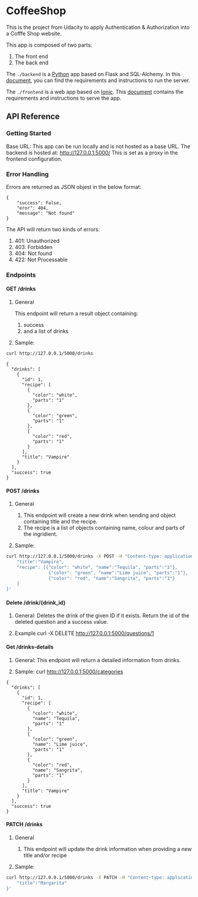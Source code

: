 # CoffeeShop
 This is the project from Udacity to apply Authentication & Authorization into a Cofffe Shop website.

This app is composed of two parts:
1. The front end
2. The back end

The `./backend` is a [Python](https://www.python.org/) app based on Flask and SQL-Alchemy. In this [document](https://github.com/gerardo-cardosa/CoffeeShop/tree/Develeopment/backend), you can find the requirements
and instructions to run the server. 

The `./frontend` is a web app based on [Ionic](https://ionicframework.com/). This [document](https://github.com/gerardo-cardosa/CoffeeShop/tree/Develeopment/frontend) contains the requirements
and instructions to serve the app. 

## API Reference

### Getting Started

Base URL: This app can be run locally and is not hosted as a base URL. The backend is 
hosted at: http://127.0.0.1:5000/ 
This is set as a proxy in the frontend configuration. 

### Error Handling

Errors are returned as JSON objest in the below format:
```
{
    "success": False,
    "eror": 404,
    "message": "Not found"
}
```
The API will return two kinds of errors:

1. 401: Unauthorized
2. 403: Forbidden
3. 404: Not found
4. 422: Not Processable 

### Endpoints

#### GET /drinks

1. General

    This endpoint will return a result object containing:

    1. success
    2. and a list of drinks


2. Sample: 
```bash
curl http://127.0.0.1/5000/drinks
```
```
{
  "drinks": [
    {
      "id": 1,
      "recipe": [
        {
          "color": "white",
          "parts": "1"
        },
        {
          "color": "green",
          "parts": "1"
        },
        {
          "color": "red",
          "parts": "1"
        }
      ],
      "title": "Vampire"
    }
  ],
  "success": true
}
```

#### POST /drinks

1. General

    1. This endpoint will create a new drink when sending and object containing title and the recipe. 
    2. The recipe is a list of objects containing name, colour and parts of the ingridient. 

2. Sample: 

```bash 
curl http://127.0.0.1/5000/drinks -X POST -H "Content-type: application/json" -d '{
	"title":"Vampire",
	"recipe": [{"color": "white", "name":"Tequila", "parts":"1"},
				{"color": "green", "name":"Lime juice", "parts":"1"},
				{"color": "red", "name":"Sangrita", "parts":"1"}
	]
}'
```

#### Delete /drink/{drink_id}

1. General: Deletes the drink of the given ID if it exists. Return the id of the deleted question and a success value. 

2. Example curl -X DELETE http://127.0.0.1:5000/questions/1


#### Get /drinks-details

1. General: This endpoint will return a detailed information from drinks.  

2. Sample: curl http://127.0.0.1:5000/categories
```
{
  "drinks": [
    {
      "id": 1,
      "recipe": [
        {
          "color": "white",
          "name": "Tequila",
          "parts": "1"
        },
        {
          "color": "green",
          "name": "Lime juice",
          "parts": "1"
        },
        {
          "color": "red",
          "name": "Sangrita",
          "parts": "1"
        }
      ],
      "title": "Vampire"
    }
  ],
  "success": true
}
```
#### PATCH /drinks

1. General

    1. This endpoint will update the drink information when providing a new title and/or recipe 

2. Sample: 

```bash 
curl http://127.0.0.1/5000/drinks -X PATCH -H "Content-type: application/json" -d '{
	"title":"Margarita"
}'
```